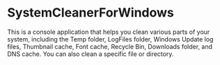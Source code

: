 # SystemCleanerForWindows
This is a console application that helps you clean various parts of your system, including the Temp folder, LogFiles folder, Windows Update log files, Thumbnail cache, Font cache, Recycle Bin, Downloads folder, and DNS cache. You can also clean a specific file or directory.
